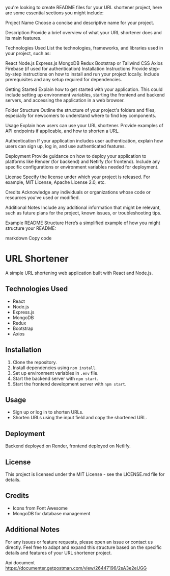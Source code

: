  you're looking to create README files for your URL shortener project, here are some essential sections you might include:

Project Name
Choose a concise and descriptive name for your project.

Description
Provide a brief overview of what your URL shortener does and its main features.

Technologies Used
List the technologies, frameworks, and libraries used in your project, such as:

React
Node.js
Express.js
MongoDB
Redux
Bootstrap or Tailwind CSS
Axios
Firebase (if used for authentication)
Installation Instructions
Provide step-by-step instructions on how to install and run your project locally. Include prerequisites and any setup required for dependencies.

Getting Started
Explain how to get started with your application. This could include setting up environment variables, starting the frontend and backend servers, and accessing the application in a web browser.

Folder Structure
Outline the structure of your project's folders and files, especially for newcomers to understand where to find key components.

Usage
Explain how users can use your URL shortener. Provide examples of API endpoints if applicable, and how to shorten a URL.

Authentication
If your application includes user authentication, explain how users can sign up, log in, and use authenticated features.

Deployment
Provide guidance on how to deploy your application to platforms like Render (for backend) and Netlify (for frontend). Include any specific configurations or environment variables needed for deployment.

License
Specify the license under which your project is released. For example, MIT License, Apache License 2.0, etc.

Credits
Acknowledge any individuals or organizations whose code or resources you've used or modified.

Additional Notes
Include any additional information that might be relevant, such as future plans for the project, known issues, or troubleshooting tips.

Example README Structure
Here’s a simplified example of how you might structure your README:

markdown
Copy code
# URL Shortener

A simple URL shortening web application built with React and Node.js.

## Technologies Used

- React
- Node.js
- Express.js
- MongoDB
- Redux
- Bootstrap
- Axios

## Installation

1. Clone the repository.
2. Install dependencies using `npm install`.
3. Set up environment variables in `.env` file.
4. Start the backend server with `npm start`.
5. Start the frontend development server with `npm start`.

## Usage

- Sign up or log in to shorten URLs.
- Shorten URLs using the input field and copy the shortened URL.

## Deployment

Backend deployed on Render, frontend deployed on Netlify.

## License

This project is licensed under the MIT License - see the LICENSE.md file for details.

## Credits

- Icons from Font Awesome
- MongoDB for database management

## Additional Notes

For any issues or feature requests, please open an issue or contact us directly.
Feel free to adapt and expand this structure based on the specific details and features of your URL shortener project.






Api document 
https://documenter.getpostman.com/view/26447196/2sA3e2eUGG

